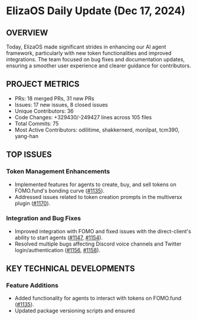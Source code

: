 # ElizaOS Daily Update (Dec 17, 2024)

## OVERVIEW 
Today, ElizaOS made significant strides in enhancing our AI agent framework, particularly with new token functionalities and improved integrations. The team focused on bug fixes and documentation updates, ensuring a smoother user experience and clearer guidance for contributors.

## PROJECT METRICS
- PRs: 18 merged PRs, 31 new PRs
- Issues: 17 new issues, 8 closed issues
- Unique Contributors: 36
- Code Changes: +329430/-249427 lines across 105 files
- Total Commits: 75
- Most Active Contributors: odilitime, shakkernerd, monilpat, tcm390, yang-han

## TOP ISSUES
### Token Management Enhancements
- Implemented features for agents to create, buy, and sell tokens on FOMO.fund's bonding curve ([#1135](https://github.com/elizaos/eliza/pull/1135)).
- Addressed issues related to token creation prompts in the multiversx plugin ([#1170](https://github.com/elizaos/eliza/pull/1170)).

### Integration and Bug Fixes
- Improved integration with FOMO and fixed issues with the direct-client's ability to start agents ([#1147](https://github.com/elizaos/eliza/pull/1147), [#1154](https://github.com/elizaos/eliza/pull/1154)).
- Resolved multiple bugs affecting Discord voice channels and Twitter login/authentication ([#1156](https://github.com/elizaos/eliza/pull/1156), [#1158](https://github.com/elizaos/eliza/pull/1158)).

## KEY TECHNICAL DEVELOPMENTS
### Feature Additions
- Added functionality for agents to interact with tokens on FOMO.fund ([#1135](https://github.com/elizaos/eliza/pull/1135)).
- Updated package versioning scripts and ensured